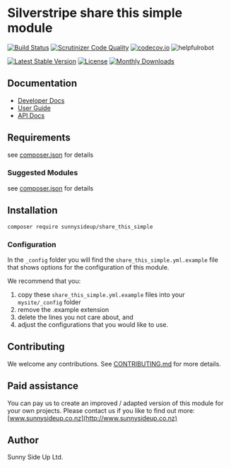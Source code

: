 # Silverstripe share this simple module
[![Build Status](https://travis-ci.org/sunnysideup/silverstripe-share_this_simple.svg?branch=master)](https://travis-ci.org/sunnysideup/silverstripe-share_this_simple)
[![Scrutinizer Code Quality](https://scrutinizer-ci.com/g/sunnysideup/silverstripe-share_this_simple/badges/quality-score.png?b=master)](https://scrutinizer-ci.com/g/sunnysideup/silverstripe-share_this_simple/?branch=master)
[![codecov.io](https://codecov.io/github/sunnysideup/silverstripe-share_this_simple/coverage.svg?branch=master)](https://codecov.io/github/sunnysideup/silverstripe-share_this_simple?branch=master)
![helpfulrobot](https://helpfulrobot.io/sunnysideup/share_this_simple/badge)

[![Latest Stable Version](https://poser.pugx.org/sunnysideup/share_this_simple/version)](https://packagist.org/packages/sunnysideup/share_this_simple)
[![License](https://poser.pugx.org/sunnysideup/share_this_simple/license)](https://packagist.org/packages/sunnysideup/share_this_simple)
[![Monthly Downloads](https://poser.pugx.org/sunnysideup/share_this_simple/d/monthly)](https://packagist.org/packages/sunnysideup/share_this_simple)


## Documentation



 * [Developer Docs](docs/en/INDEX.md)
 * [User Guide](docs/en/userguide.md)
 * [API Docs](http://docs.ssmods.com/sunnysideup/share_this_simple/classes.xhtml)

## Requirements



see [composer.json](composer.json) for details

### Suggested Modules



see [composer.json](composer.json) for details


## Installation


```
composer require sunnysideup/share_this_simple
```

### Configuration



In the `_config` folder you will find the `share_this_simple.yml.example`
file that shows options for the configuration of this module.

We recommend that you:

  1. copy these `share_this_simple.yml.example` files into your
`mysite/_config` folder
  2. remove the .example extension
  3. delete the lines you not care about, and
  4. adjust the configurations that you would like to use.


## Contributing



We welcome any contributions. See [CONTRIBUTING.md](CONTRIBUTING.md) for more details.

## Paid assistance



You can pay us to create an improved / adapted version of this module for your own projects.  Please contact us if you like to find out more: [www.sunnysideup.co.nz](http://www.sunnysideup.co.nz)

## Author



Sunny Side Up Ltd.
